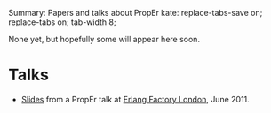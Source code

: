 Summary: Papers and talks about PropEr
kate: replace-tabs-save on; replace-tabs on; tab-width 8;

None yet, but hopefully some will appear here soon.

Talks
=====
* [Slides](talks/proper_talk@London-11.pdf) from a PropEr talk at
  [Erlang Factory London](http://www.erlang-factory.com/conference/London2011), June 2011.
